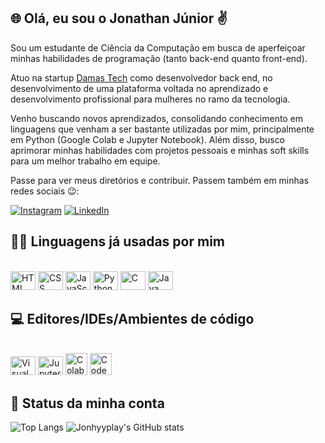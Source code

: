 ## 🌐 Olá, eu sou o Jonathan Júnior ✌️
Sou um estudante de Ciência da Computação em busca de aperfeiçoar minhas habilidades de programação (tanto back-end quanto front-end).

Atuo na startup [Damas Tech](https://github.com/Damas-Tech) como desenvolvedor back end, no desenvolvimento de uma plataforma voltada no aprendizado e desenvolvimento profissional para mulheres no ramo da tecnologia.

Venho buscando novos aprendizados, consolidando conhecimento em linguagens que venham a ser bastante utilizadas por mim, principalmente em Python (Google Colab e Jupyter Notebook). Além disso, busco aprimorar minhas habilidades com projetos pessoais e minhas soft skills para um melhor trabalho em equipe.

Passe para ver meus diretórios e contribuir. Passem também em minhas redes sociais 😉:

[![Instagram](https://img.shields.io/badge/Instagram-E4405F?style=for-the-badge&logo=instagram&logoColor=white)](https://www.instagram.com/jonhyyplay?igsh=cWVjN3hwdTI0dTFw)
[![LinkedIn](https://img.shields.io/badge/LinkedIn-0077B5?style=for-the-badge&logo=linkedin&logoColor=white)](https://www.linkedin.com/in/jonathan-j%C3%BAnior-a00aa3302?utm_source=share&utm_campaign=share_via&utm_content=profile&utm_medium=android_app)
## 🧑‍💻 Linguagens já usadas por mim
<div style = "display: inline_block"><br/>
    <img aling="center" alt="HTML" height="30" width="40" src = "https://cdn.jsdelivr.net/gh/devicons/devicon@latest/icons/html5/html5-original.svg"/>
    <img aling="center" alt="CSS" height="30" width="40" src = "https://cdn.jsdelivr.net/gh/devicons/devicon@latest/icons/css3/css3-original.svg" />
    <img aling="center" alt="JavaScript" height="30" width="40" src = "https://cdn.jsdelivr.net/gh/devicons/devicon@latest/icons/javascript/javascript-original.svg"/>
    <img aling="center" alt="Python" height="30" width="40" src = "https://cdn.jsdelivr.net/gh/devicons/devicon@latest/icons/python/python-original.svg"/>
    <img aling="center" alt="C" height="30" width="40" src = "https://cdn.jsdelivr.net/gh/devicons/devicon@latest/icons/c/c-original.svg"/>
    <img aling="center" alt="Java" height="30" width="40" src = "https://cdn.jsdelivr.net/gh/devicons/devicon@latest/icons/java/java-original.svg"/>
    </div>
    
## 💻 Editores/IDEs/Ambientes de código
<div style = "display: inline_block"><br/>
    <img aling="center" alt="Visual Studio Code" height="30" width="40" src = "https://cdn.jsdelivr.net/gh/devicons/devicon@latest/icons/vscode/vscode-original.svg" />
    <img aling="center" alt="Jupyter Notebook" height="30" width="40" src = "https://cdn.jsdelivr.net/gh/devicons/devicon@latest/icons/jupyter/jupyter-original-wordmark.svg" />
    <img aling="center" alt="Colab"  height="35" width="35" src = "https://img.icons8.com/color/48/google-colab.png"/>
    <img aling="center" alt="Codepen" height="35" width="35" src = "https://img.icons8.com/external-tal-revivo-shadow-tal-revivo/100/external-multi-platform-online-code-editor-and-open-source-learning-service-logo-shadow-tal-revivo.png"/>     
</div>

## 💭 Status da minha conta 
![Top Langs](https://github-readme-stats.vercel.app/api/top-langs/?username=Jonhyyplay&layout=pie&size_weight=0.5&count_weight=0.5&theme=dark&langs_count=10&hide_progress=true)
![Jonhyyplay's GitHub stats](https://github-readme-stats.vercel.app/api?username=Jonhyyplay&show_icons=true&rank_icon=default&theme=dark&locale=pt-br&show=reviews,discussions_started,discussions_answered,prs_merged,prs_merged_percentage)
